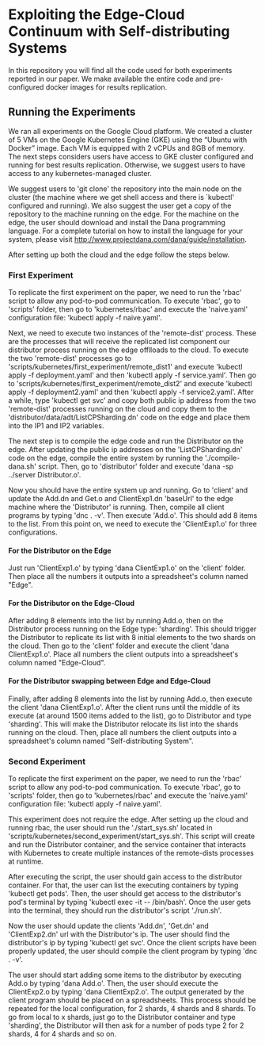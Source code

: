 # Exploiting the Edge-Cloud Continuum with Self-distributing Systems 

In this repository you will find all the code used for both experiments reported in our paper. We make available the entire code and pre-configured docker images for results replication.

## Running the Experiments

We ran all experiments on the Google Cloud platform. We created a cluster of 5 VMs on the Google Kubernetes Engine (GKE) using the “Ubuntu with Docker” image. Each VM is equipped with 2 vCPUs and 8GB of memory. The next steps considers users have access to GKE cluster configured and running for best results replication. Otherwise, we suggest users to have access to any kubernetes-managed cluster.

We suggest users to 'git clone' the repository into the main node on the cluster (the machine where we get shell access and there is `kubectl' configured and running). We also suggest the user get a copy of the repository to the machine running on the edge. For the machine on the edge, the user should download and install the Dana programming language. For a complete tutorial on how to install the language for your system, please visit http://www.projectdana.com/dana/guide/installation. 

After setting up both the cloud and the edge follow the steps below.

### First Experiment

To replicate the first experiment on the paper, we need to run the 'rbac' script to allow any pod-to-pod communication. To execute 'rbac', go to 'scripts' folder, then go to 'kubernetes/rbac' and execute the 'naive.yaml' configuration file: 'kubectl apply -f naive.yaml'.

Next, we need to execute two instances of the 'remote-dist' process. These are the processes that will receive the replicated list component our distributor process running on the edge offlloads to the cloud. To execute the two 'remote-dist' processes go to 'scripts/kubernetes/first_experiment/remote_dist1' and execute 'kubectl apply -f deployment.yaml' and then 'kubectl apply -f service.yaml'. Then go to 'scripts/kubernetes/first_experiment/remote_dist2' and execute 'kubectl apply -f deployment2.yaml' and then 'kubectl apply -f service2.yaml'. After a while, type 'kubectl get svc' and copy both public ip address from the two 'remote-dist' processes running on the cloud and copy them to the 'distributor/data/adt/ListCPSharding.dn' code on the edge and place them into the IP1 and IP2 variables.

The next step is to compile the edge code and run the Distributor on the edge. After updating the public ip addresses on the 'ListCPSharding.dn' code on the edge, compile the entire system by running the './compile-dana.sh' script. Then, go to 'distributor' folder and execute 'dana -sp ../server Distributor.o'.

Now you should have the entire system up and running. Go to 'client' and update the Add.dn and Get.o and ClientExp1.dn 'baseUrl' to the edge machine where the 'Distributor' is running. Then, compile all client programs by typing 'dnc . -v'. Then execute 'Add.o'. This should add 8 items to the list. From this point on, we need to execute the 'ClientExp1.o' for three configurations.

#### For the Distributor on the Edge

Just run 'ClientExp1.o' by typing 'dana ClientExp1.o' on the 'client' folder. Then place all the numbers it outputs into a spreadsheet's column named "Edge".

#### For the Distributor on the Edge-Cloud

After adding 8 elements into the list by running Add.o, then on the Distributor process running on the Edge type: 'sharding'. This should trigger the Distributor to replicate its list with 8 initial elements to the two shards on the cloud. Then go to the 'client' folder and execute the client 'dana ClientExp1.o'. Place all numbers the client outputs into a spreadsheet's column named "Edge-Cloud".

#### For the Distributor swapping between Edge and Edge-Cloud

Finally, after adding 8 elements into the list by running Add.o, then execute the client 'dana ClientExp1.o'. After the client runs until the middle of its execute (at around 1500 items added to the list), go to Distributor and type 'sharding'. This will make the Distributor relocate its list into the shards running on the cloud. Then, place all numbers the client outputs into a spreadsheet's column named "Self-distributing System".

### Second Experiment

To replicate the first experiment on the paper, we need to run the 'rbac' script to allow any pod-to-pod communication. To execute 'rbac', go to 'scripts' folder, then go to 'kubernetes/rbac' and execute the 'naive.yaml' configuration file: 'kubectl apply -f naive.yaml'.

This experiment does not require the edge. After setting up the cloud and running rbac, the user should run the './start_sys.sh' located in 'scripts/kubernetes/second_experiment/start_sys.sh'. This script will create and run the Distributor container, and the service container that interacts with Kubernetes to create multiple instances of the remote-dists processes at runtime.

After executing the script, the user should gain access to the distributor container. For that, the user can list the executing containers by typing 'kubectl get pods'. Then, the user should get access to the distributor's pod's terminal by typing 'kubectl exec -it <pod-name> -- /bin/bash'. Once the user gets into the terminal, they should run the distributor's script './run.sh'.

Now the user should update the clients 'Add.dn', 'Get.dn' and 'ClientExp2.dn' url with the Distributor's ip. The user should find the distributor's ip by typing 'kubectl get svc'. Once the client scripts have been properly updated, the user should compile the client program by typing 'dnc . -v'.

The user should start adding some items to the distributor by executing Add.o by typing 'dana Add.o'. Then, the user should execute the ClientExp2.o by typing 'dana ClientExp2.o'. The output generated by the client program should be placed on a spreadsheets. This process should be repeated for the local configuration, for 2 shards, 4 shards and 8 shards. To go from local to x shards, just go to the Distributor container and type 'sharding', the Distributor will then ask for a number of pods type 2 for 2 shards, 4 for 4 shards and so on.


